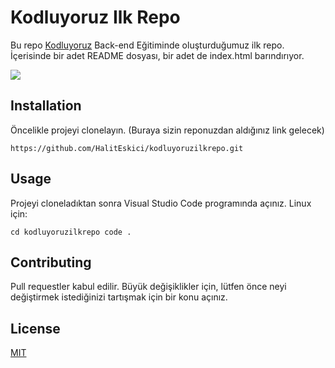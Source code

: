 # Kodluyoruz Ilk Repo
Bu repo [Kodluyoruz](https://www.kodluyoruz.org/) Back-end Eğitiminde oluşturduğumuz ilk repo. İçerisinde bir adet README dosyası, bir adet de index.html barındırıyor.

 ![](https://i.pinimg.com/originals/bf/09/09/bf0909b5ad5953445054b14564db471c.jpg)
## Installation
Öncelikle projeyi clonelayın. (Buraya sizin reponuzdan aldığınız link gelecek)

`https://github.com/HalitEskici/kodluyoruzilkrepo.git`
## Usage
Projeyi cloneladıktan sonra Visual Studio Code programında açınız.
Linux için:

`cd kodluyoruzilkrepo
code .`
## Contributing
Pull requestler kabul edilir. Büyük değişiklikler için, lütfen önce neyi değiştirmek istediğinizi tartışmak için bir konu açınız.
## License
[MIT](https://choosealicense.com/licenses/mit/)